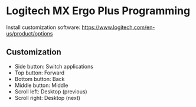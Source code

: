 <!--lint disable list-item-indent-->

# Logitech MX Ergo Plus Programming

Install customization software: https://www.logitech.com/en-us/product/options

## Customization

- Side button: Switch applications
- Top button: Forward
- Bottom button: Back
- Middle button: Middle
- Scroll left: Desktop (previous)
- Scroll right: Desktop (next)
